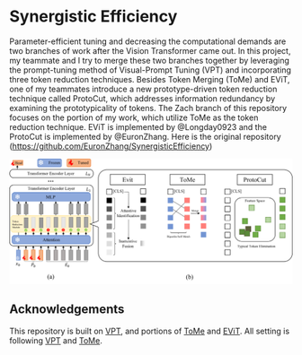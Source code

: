 # Synergistic Efficiency 

Parameter-efficient tuning and decreasing the computational demands are two branches of work after the Vision Transformer came out. In this project, my teammate and I try to merge these two branches together by leveraging the prompt-tuning method of Visual-Prompt Tuning (VPT) and incorporating three token reduction techniques. Besides Token Merging (ToMe) and EViT, one of my teammates introduce a new prototype-driven token reduction technique called ProtoCut, which addresses information redundancy by examining the prototypicality of tokens. The Zach branch of this repository focuses on the portion of my work, which utilize ToMe as the token reduction technique. EViT is implemented by @Longday0923 and the ProtoCut is implemented by @EuronZhang. Here is the original repository (https://github.com/EuronZhang/SynergisticEfficiency)

![teaser](https://github.com/ChuiZhao/EECS_553_Project/blob/Zach/imgs/pipeline.png)

## Acknowledgements

This repository is built on [VPT](https://github.com/kmnp/vpt), and portions of [ToMe](https://github.com/facebookresearch/ToMe) and [EViT](https://github.com/youweiliang/evit). All setting is following [VPT](https://github.com/kmnp/vpt) and [ToMe](https://github.com/facebookresearch/ToMe).

